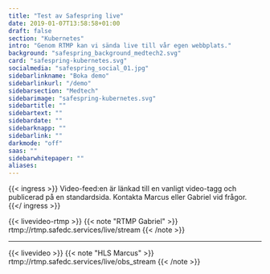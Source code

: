 ```yaml
---
title: "Test av Safespring live"
date: 2019-01-07T13:58:58+01:00
draft: false
section: "Kubernetes"
intro: "Genom RTMP kan vi sända live till vår egen webbplats."
background: "safespring_background_medtech2.svg"
card: "safespring-kubernetes.svg"
socialmedia: "safespring_social_01.jpg"
sidebarlinkname: "Boka demo"
sidebarlinkurl: "/demo"
sidebarsection: "Medtech"
sidebarimage: "safespring-kubernetes.svg"
sidebartitle: ""
sidebartext: ""
sidebardate: ""
sidebarknapp: ""
sidebarlink: ""
darkmode: "off"
saas: ""
sidebarwhitepaper: ""
aliases:
---
```


{{< ingress >}}
Video-feed:en är länkad till en vanligt video-tagg och publicerad på en standardsida. Kontakta Marcus eller Gabriel vid frågor.
{{</ ingress >}}

{{< livevideo-rtmp >}}
{{< note "RTMP Gabriel" >}}
rtmp://rtmp.safedc.services/live/stream
{{< /note >}}

---------------------------------------------------------------------



{{< livevideo >}}
{{< note "HLS Marcus" >}}
rtmp://rtmp.safedc.services/live/obs_stream
{{< /note >}}

